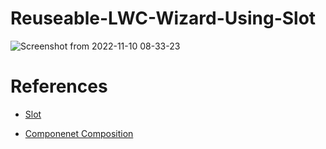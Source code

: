 # Reuseable-LWC-Wizard-Using-Slot
![Screenshot from 2022-11-10 08-33-23](https://user-images.githubusercontent.com/22127564/201043606-056f8dac-cd79-4e77-99d5-7a30ced315b6.png)


# References

- [Slot](https://developer.salesforce.com/docs/component-library/documentation/en/lwc/create_components_slots)

- [Componenet Composition](https://developer.salesforce.com/docs/component-library/documentation/en/lwc/lwc.create_components_best_composition)
